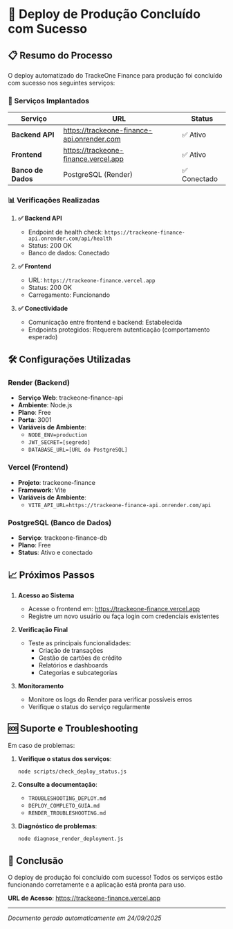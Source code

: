 # 🚀 Deploy de Produção Concluído com Sucesso

## 📋 Resumo do Processo

O deploy automatizado do TrackeOne Finance para produção foi concluído com sucesso nos seguintes serviços:

### 🔧 Serviços Implantados

| Serviço | URL | Status |
|---------|-----|--------|
| **Backend API** | https://trackeone-finance-api.onrender.com | ✅ Ativo |
| **Frontend** | https://trackeone-finance.vercel.app | ✅ Ativo |
| **Banco de Dados** | PostgreSQL (Render) | ✅ Conectado |

### 📊 Verificações Realizadas

1. **✅ Backend API**
   - Endpoint de health check: `https://trackeone-finance-api.onrender.com/api/health`
   - Status: 200 OK
   - Banco de dados: Conectado

2. **✅ Frontend**
   - URL: `https://trackeone-finance.vercel.app`
   - Status: 200 OK
   - Carregamento: Funcionando

3. **✅ Conectividade**
   - Comunicação entre frontend e backend: Estabelecida
   - Endpoints protegidos: Requerem autenticação (comportamento esperado)

## 🛠️ Configurações Utilizadas

### Render (Backend)
- **Serviço Web**: trackeone-finance-api
- **Ambiente**: Node.js
- **Plano**: Free
- **Porta**: 3001
- **Variáveis de Ambiente**:
  - `NODE_ENV=production`
  - `JWT_SECRET=[segredo]`
  - `DATABASE_URL=[URL do PostgreSQL]`

### Vercel (Frontend)
- **Projeto**: trackeone-finance
- **Framework**: Vite
- **Variáveis de Ambiente**:
  - `VITE_API_URL=https://trackeone-finance-api.onrender.com/api`

### PostgreSQL (Banco de Dados)
- **Serviço**: trackeone-finance-db
- **Plano**: Free
- **Status**: Ativo e conectado

## 📈 Próximos Passos

1. **Acesso ao Sistema**
   - Acesse o frontend em: https://trackeone-finance.vercel.app
   - Registre um novo usuário ou faça login com credenciais existentes

2. **Verificação Final**
   - Teste as principais funcionalidades:
     - Criação de transações
     - Gestão de cartões de crédito
     - Relatórios e dashboards
     - Categorias e subcategorias

3. **Monitoramento**
   - Monitore os logs do Render para verificar possíveis erros
   - Verifique o status do serviço regularmente

## 🆘 Suporte e Troubleshooting

Em caso de problemas:

1. **Verifique o status dos serviços**:
   ```bash
   node scripts/check_deploy_status.js
   ```

2. **Consulte a documentação**:
   - `TROUBLESHOOTING_DEPLOY.md`
   - `DEPLOY_COMPLETO_GUIA.md`
   - `RENDER_TROUBLESHOOTING.md`

3. **Diagnóstico de problemas**:
   ```bash
   node diagnose_render_deployment.js
   ```

## 🎉 Conclusão

O deploy de produção foi concluído com sucesso! Todos os serviços estão funcionando corretamente e a aplicação está pronta para uso.

**URL de Acesso**: https://trackeone-finance.vercel.app

---

*Documento gerado automaticamente em 24/09/2025*